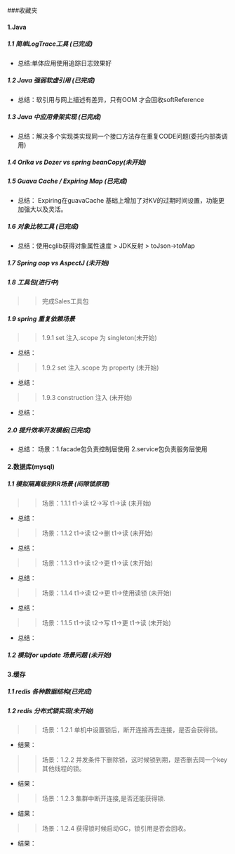 ###收藏夹
#### 1.Java
##### 1.1 简单LogTrace工具 (已完成)
* 总结:单体应用使用追踪日志效果好
##### 1.2 Java 强弱软虚引用 (已完成)
* 总结：软引用与网上描述有差异，只有OOM 才会回收softReference
##### 1.3 Java 中应用骨架实现 (已完成)
* 总结：解决多个实现类实现同一个接口方法存在重复CODE问题(委托内部类调用)
##### 1.4 Orika vs Dozer vs spring beanCopy(未开始)
##### 1.5 Guava Cache / Expiring Map (已完成)
* 总结： Expiring在guavaCache 基础上增加了对KV的过期时间设置，功能更加强大以及灵活。
##### 1.6 对象比较工具 (已完成)  
* 总结：使用cglib获得对象属性速度 > JDK反射 > toJson->toMap 
##### 1.7 Spring aop vs AspectJ (未开始)
  
##### 1.8 工具包(进行中)
> > 完成Sales工具包    

##### 1.9 spring 重复依赖场景
> > 1.9.1 set 注入.scope 为 singleton(未开始)
* 总结： 
> > 1.9.2 set 注入.scope 为 property (未开始)
* 总结： 
> > 1.9.3 construction 注入 (未开始)
* 总结： 
##### 2.0 提升效率开发模板(已完成)
* 总结： 场景：1.facade包负责控制层使用 
             2.service包负责服务层使用 

#### 2.数据库(mysql)  
##### 1.1 模拟隔离级别RR场景 (间隙锁原理) 
> > 场景：1.1.1 t1->读 t2->写 t1->读 (未开始)
* 总结： 
> > 场景：1.1.2 t1->读 t2->删 t1->读 (未开始)
* 总结：  
> > 场景：1.1.3 t1->读 t2->更 t1->读 (未开始)
* 总结： 
> > 场景：1.1.4 t1->读 t2->更 t1->使用读锁 (未开始)
* 总结： 
> > 场景：1.1.5 t1->读 t2->写 t1->更 t1->读 (未开始)
* 总结： 

##### 1.2 模拟for update 场景问题 (未开始)

#### 3.缓存
##### 1.1 redis 各种数据结构(已完成)

##### 1.2 redis 分布式锁实现(未开始) 
> > 场景：1.2.1 单机中设置锁后，断开连接再去连接，是否会获得锁。
* 结果：
> > 场景：1.2.2 并发条件下删除锁，这时候锁到期，是否删去同一个key其他线程的锁。
* 结果： 
> > 场景：1.2.3 集群中断开连接,是否还能获得锁.
* 结果： 
> > 场景：1.2.4 获得锁时候启动GC，锁引用是否会回收。
* 结果： 





